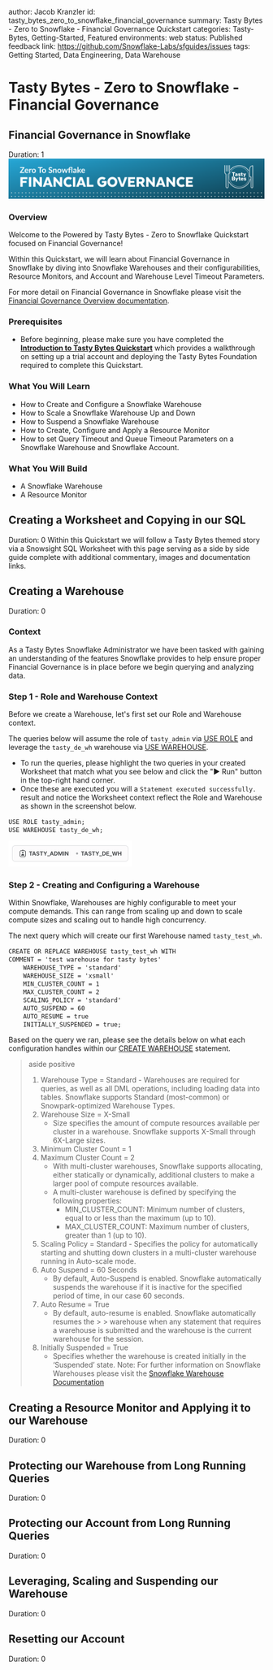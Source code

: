 author: Jacob Kranzler
id: tasty_bytes_zero_to_snowflake_financial_governance
summary: Tasty Bytes - Zero to Snowflake - Financial Governance Quickstart
categories: Tasty-Bytes, Getting-Started, Featured
environments: web
status: Published 
feedback link: https://github.com/Snowflake-Labs/sfguides/issues
tags: Getting Started, Data Engineering, Data Warehouse

# Tasty Bytes - Zero to Snowflake - Financial Governance
<!-- ------------------------ -->

## Financial Governance in Snowflake
Duration: 1
<img src = "assets/financial_governance_header.png">

### Overview
Welcome to the Powered by Tasty Bytes - Zero to Snowflake Quickstart focused on Financial Governance!

Within this Quickstart, we will learn about Financial Governance in Snowflake by diving into Snowflake Warehouses and their configurabilities, Resource Monitors, and Account and Warehouse Level Timeout Parameters.

For more detail on Financial Governance in Snowflake please visit the [Financial Governance Overview documentation](https://docs.snowflake.com/guides-overview-cost#financial-governance-overview).

### Prerequisites
- Before beginning, please make sure you have completed the [**Introduction to Tasty Bytes Quickstart**](https://quickstarts.snowflake.com/guide/tasty_bytes_introduction/) which provides a walkthrough on setting up a trial account and deploying the Tasty Bytes Foundation required to complete this Quickstart.

### What You Will Learn
- How to Create and Configure a Snowflake Warehouse
- How to Scale a Snowflake Warehouse Up and Down
- How to Suspend a Snowflake Warehouse
- How to Create, Configure and Apply a Resource Monitor
- How to set Query Timeout and Queue Timeout Parameters on a Snowflake Warehouse and Snowflake Account.

### What You Will Build
- A Snowflake Warehouse
- A Resource Monitor

## Creating a Worksheet and Copying in our SQL
Duration: 0
Within this Quickstart we will follow a Tasty Bytes themed story via a Snowsight SQL Worksheet with this page serving as a side by side guide complete with additional commentary, images and documentation links.

## Creating a Warehouse 
Duration: 0

### Context
As a Tasty Bytes Snowflake Administrator we have been tasked with gaining an understanding of the features Snowflake provides to help ensure proper Financial Governance is in place before we begin querying and analyzing data.

### Step 1 - Role and Warehouse Context
Before we create a Warehouse, let's first set our Role and Warehouse context. 

The queries below will assume the role of `tasty_admin` via [USE ROLE](https://docs.snowflake.com/en/sql-reference/sql/use-role.html) and leverage the `tasty_de_wh` warehouse via [USE WAREHOUSE](https://docs.snowflake.com/en/sql-reference/sql/use-warehouse.html). 
- To run the queries, please highlight the two queries in your created Worksheet that match what you see below and click the "► Run" button in the top-right hand corner. 
- Once these are executed you will a `Statement executed successfully.` result and notice the Worksheet context reflect the Role and Warehouse as shown in the screenshot below.
```
USE ROLE tasty_admin;
USE WAREHOUSE tasty_de_wh;
```
<img src = "assets/1.use_role_and_wh.png"> 

### Step 2 - Creating and Configuring a Warehouse
Within Snowflake, Warehouses are highly configurable to meet your compute demands. This can range from scaling up and down to scale compute sizes and scaling out to handle high concurrency. 

The next query which will create our first Warehouse named `tasty_test_wh`.
```
CREATE OR REPLACE WAREHOUSE tasty_test_wh WITH
COMMENT = 'test warehouse for tasty bytes'
    WAREHOUSE_TYPE = 'standard'
    WAREHOUSE_SIZE = 'xsmall' 
    MIN_CLUSTER_COUNT = 1 
    MAX_CLUSTER_COUNT = 2 
    SCALING_POLICY = 'standard'
    AUTO_SUSPEND = 60
    AUTO_RESUME = true
    INITIALLY_SUSPENDED = true;
```

Based on the query we ran, please see the details below on what each configuration handles within our [CREATE WAREHOUSE](https://docs.snowflake.com/en/sql-reference/sql/create-warehouse) statement.
> aside positive
>1. Warehouse Type = Standard
    - Warehouses are required for queries, as well as all DML operations, including loading data into tables. Snowflake supports Standard (most-common) or Snowpark-optimized Warehouse Types.
>2. Warehouse Size = X-Small
>    - Size specifies the amount of compute resources available per cluster in a warehouse. Snowflake supports X-Small through 6X-Large sizes.
>3. Minimum Cluster Count = 1
>4. Maximum Cluster Count = 2
>    - With multi-cluster warehouses, Snowflake supports allocating, either statically or dynamically, additional clusters to make a larger pool of compute resources available. 
>    - A multi-cluster warehouse is defined by specifying the following properties:
>        - MIN_CLUSTER_COUNT: Minimum number of clusters, equal to or less than the maximum (up to 10). 
>        - MAX_CLUSTER_COUNT: Maximum number of clusters, greater than 1 (up to 10). 
>5. Scaling Policy = Standard
    - Specifies the policy for automatically starting and shutting down clusters in a multi-cluster warehouse running in Auto-scale mode.
>6. Auto Suspend = 60 Seconds
>    - By default, Auto-Suspend is enabled. Snowflake automatically suspends the warehouse if it is inactive for the specified period of time, in our case 60 seconds.
>7. Auto Resume = True
>    - By default, auto-resume is enabled. Snowflake automatically resumes the > > warehouse when any statement that requires a warehouse is submitted and the warehouse is the current warehouse for the session.
>8. Initially Suspended = True
>    - Specifies whether the warehouse is created initially in the ‘Suspended’ state.
>Note: For further information on Snowflake Warehouses please visit the [Snowflake Warehouse Documentation](https://docs.snowflake.com/en/user-guide/warehouses)
>


## Creating a Resource Monitor and Applying it to our Warehouse
Duration: 0

## Protecting our Warehouse from Long Running Queries
Duration: 0

## Protecting our Account from Long Running Queries
Duration: 0

## Leveraging, Scaling and Suspending our Warehouse
Duration: 0

## Resetting our Account
Duration: 0
